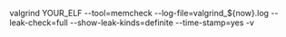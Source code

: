 valgrind  YOUR_ELF --tool=memcheck --log-file=valgrind_${now}.log --leak-check=full --show-leak-kinds=definite --time-stamp=yes -v 

